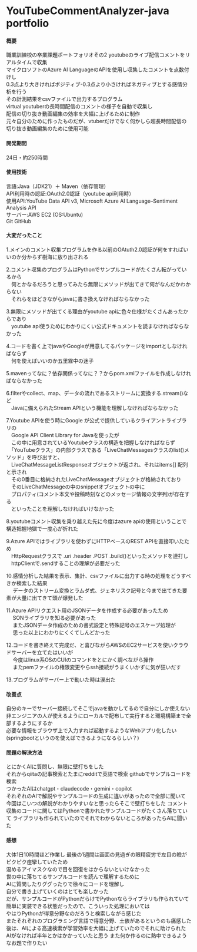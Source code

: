 # YouTubeCommentAnalyzer-java portfolio
#### 概要
職業訓練校の卒業課題ポートフォリオその2
youtubeのライブ配信コメントをリアルタイムで収集  
マイクロソフトのAzure AI LanguageのAPIを使用し収集したコメントを点数付けし  
0.3点より大きければポジティブ-0.3点より小さければネガティブとする感情分析を行う  
その計測結果をcsvファイルで出力するプログラム  
virtual youtuberの長時間配信のコメントの様子を自動で収集し  
配信の切り抜き動画編集の効率を大幅に上げるために制作  
元々自分のために作ったものだが、vtuberだけでなく何かしら超長時間配信の切り抜き動画編集のために使用可能  
#### 開発期間
24日・約250時間
#### 使用技術
言語:Java（JDK21）＋ Maven（依存管理）  
API利用時の認証:OAuth2.0認証（youtube api利用時）  
使用API:YouTube Data API v3, Microsoft Azure AI Language–Sentiment Analysis API  
サーバー:AWS EC2 (OS:Ubuntu)  
Git GitHub
#### 大変だったこと
1.メインのコメント収集プログラムを作る以前のOAtuth2.0認証が何をすればいいのか分からず樹海に放り出される  

2.コメント収集のプログラムはPythonでサンプルコードがたくさん転がっているから  
　何とかなるだろうと思ってみたら無限にメソッドが出てきて何がなんだかわからない  
　それらをほどきながらjavaに書き換えなければならなかった  
  
3.無限にメソッドが出てくる理由がyoutube apiに色々仕様がたくさんあったからであり  
　youtube api使うためにわかりにくい公式ドキュメントを読まなければならなかった  
 
4.コードを書く上でjavaやGoogleが用意してるパッケージをimportとしなければならず  
　何を使えばいいのか五里霧中の迷子  
  
5.mavenってなに？依存関係ってなに？？からpom.xmlファイルを作成しなければならなかった  

6.filterやcollect、map、データの流れであるストリームに変換する.stream()など  
　Javaに備えられたStream APIという機能を理解しなければならなかった  
  
7.Youtube APIを使う時にGoogle が公式で提供しているクライアントライブラリの  
　Google API Client Library for Javaを使ったが  
　この中に用意されているYoutubeクラスの構造を把握しなければならず  
　「YouTubeクラス」の内部クラスである「LiveChatMessagesクラスのlist()メソッド」を呼び出すと、  
　LiveChatMessageListResponseオブジェクトが返され、それはitems[] 配列と示され  
　その0番目に格納されたLiveChatMessageオブジェクトが格納されており  
　そのLiveChatMessageの中のsnippetオブジェクトの中に  
　プロパティ(コメント本文や投稿時刻などのメッセージ情報の文字列)が存在する  
　といったことを理解しなければいけなかった  
   
8.youtubeコメント収集を乗り越えた先に今度はazure apiの使用ということで構造把握地獄で一度心が折れた  

9.Azure APIではライブラリを使わずにHTTPベースのREST APIを直接叩いたため  
　HttpRequestクラスで .uri .header .POST .build()といったメソッドを連打し  
　httpClientで.sendすることの理解が必要だった  

10.感情分析した結果を表示、集計、csvファイルに出力する時の処理をどうすべきか検索した結果  
　 データのストリーム変換とラムダ式、ジェネリスク記号と今まで出てきた要素が大量に出てきて頭が爆発した

11.Azure APIリクエスト用のJSONデータを作成する必要があったため  
　 SONライブラリを知る必要があった  
　 またJSONデータ作成のための書式設定と特殊記号のエスケープ処理が  
　 思った以上にわかりにくくてしんどかった  

12.コードを書き終えて完成だ、と喜びながらAWSのEC2サービスを使いクラウドサーバーを立てたはいいが  
　 今度はlinux系OSのCUIのコマンドをとにかく調べながら操作  
　 またpemファイルの権限変更やらssh接続がうまくいかずに気が狂いだす

13.プログラムがサーバー上で動いた時は涙出た  

#### 改善点
自分のキーでサーバー接続してそこでjavaを動かしてるので自分にしか使えない  
非エンジニアの人が使えるようにローカルで配布して実行すると環境構築まで全部するようにするか  
必要な情報をブラウザ上で入力すれば起動するようなWebアプリ化したい  
(springbootというのを使えばできるようになるらしい？)
#### 問題の解決方法
とにかくAIに質問し、無限に壁打ちをした  
それからqiitaの記事検索とたまにredditで英語で検索 
githubでサンプルコードを検索  
つかったAIはchatgpt・claudecode・gemini・copilot  
それぞれのAIで解説やサンプルコードの生成に違いがあったので全部に聞いて  
今回はこいつの解説がわかりやすいなと思ったらそこで壁打ちをした
コメント収集のコードに関してはPythonで書かれたサンプルコードがたくさん落ちていて 
ライブラリも作られていたのでそれでわからないところがあったらAIに聞いた
#### 感想
大体1日10時間ほど作業し
最後の1週間は画面の見過ぎの眼精疲労で左目の瞼がピクピク痙攣していたため  
温めるアイマスクなので目を回復をはからないといけなかった  
世の中に落ちてるサンプルコードを読んで理解するために  
AIに質問したりググったりで徐々にコードを理解し  
自分で書き上げていくのはとても楽しかった  
だが、サンプルコードがPythonだらけでPythonならライブラリも作られていて  
簡単に実装できる状態だったので、こういった処理においては  
やはりPythonが得意分野なのだろうと検索しながら感じた  
またそれぞれのプログラミング言語で得意分野、土俵があるというのも痛感した  
後は、AIによる高速検索が学習効率を大幅に上げていたのでそれに助けられた  
AIがなければ半年とかはかかっていたと思う
また何か作るのに熱中できるようなお題で作りたい
　  
